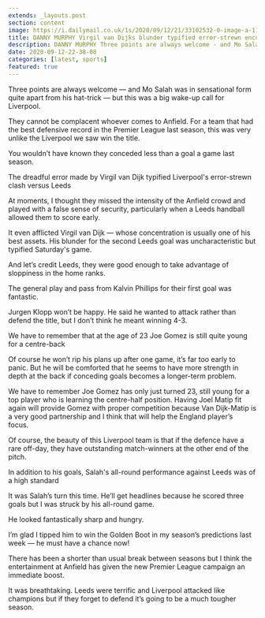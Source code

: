 ```yaml
---
extends: _layouts.post
section: content
image: https://i.dailymail.co.uk/1s/2020/09/12/21/33102532-0-image-a-11_1599942949362.jpg 
title: DANNY MURPHY Virgil van Dijks blunder typified error-strewn encounter between Liverpool and Leeds 
description: DANNY MURPHY Three points are always welcome - and Mo Salah was in sensational form quite apart from his hat-trick - but this was a big wake-up call for Liverpool. 
date: 2020-09-12-22-38-08 
categories: [latest, sports] 
featured: true 
--- 
```

Three points are always welcome — and Mo Salah was in sensational form quite apart from his hat-trick — but this was a big wake-up call for Liverpool. 

They cannot be complacent whoever comes to Anfield. For a team that had the best defensive record in the Premier League last season, this was very unlike the Liverpool we saw win the title. 

You wouldn’t have known they conceded less than a goal a game last season.  

The dreadful error made by Virgil van Dijk typified Liverpool's error-strewn clash versus Leeds

At moments, I thought they missed the intensity of the Anfield crowd and played with a false sense of security, particularly when a Leeds handball allowed them to score early. 

It even afflicted Virgil van Dijk — whose concentration is usually one of his best assets. His blunder for the second Leeds goal was uncharacteristic but typified Saturday's game.  

And let’s credit Leeds, they were good enough to take advantage of sloppiness in the home ranks. 

The general play and pass from Kalvin Phillips for their first goal was fantastic.

Jurgen Klopp won’t be happy. He said he wanted to attack rather than defend the title, but I don’t think he meant winning 4-3.

We have to remember that at the age of 23 Joe Gomez is still quite young for a centre-back 

Of course he won’t rip his plans up after one game, it’s far too early to panic. But he will be comforted that he seems to have more strength in depth at the back if conceding goals becomes a longer-term problem. 

We have to remember Joe Gomez has only just turned 23, still young for a top player who is learning the centre-half position. Having Joel Matip fit again will provide Gomez with proper competition because Van Dijk-Matip is a very good partnership and I think that will help the England player’s focus. 

Of course, the beauty of this Liverpool team is that if the defence have a rare off-day, they have outstanding match-winners at the other end of the pitch. 

In addition to his goals, Salah's all-round performance against Leeds was of a high standard

It was Salah’s turn this time. He’ll get headlines because he scored three goals but I was struck by his all-round game.

He looked fantastically sharp and hungry.

I’m glad I tipped him to win the Golden Boot in my season’s predictions last week — he must have a chance now!

There has been a shorter than usual break between seasons but I think the entertainment at Anfield has given the new Premier League campaign an immediate boost.

It was breathtaking. Leeds were terrific and Liverpool attacked like champions but if they forget to defend it’s going to be a much tougher season.

